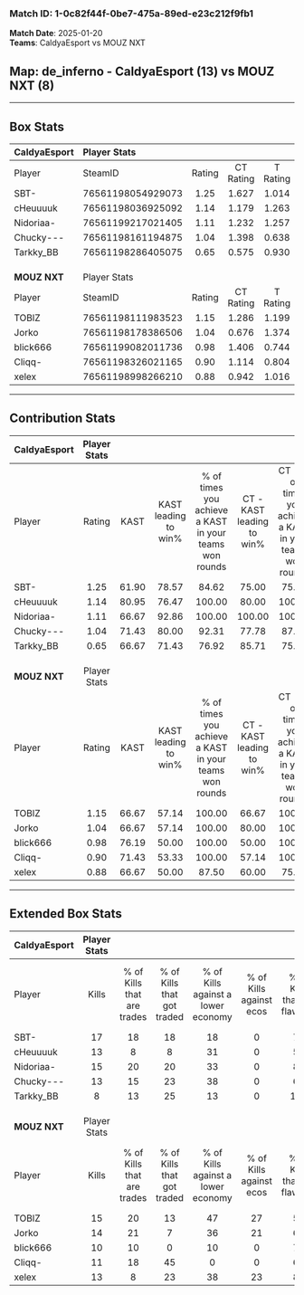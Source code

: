 ### Match ID: 1-0c82f44f-0be7-475a-89ed-e23c212f9fb1  
**Match Date**: 2025-01-20  
**Teams**: CaldyaEsport vs MOUZ NXT  

## **Map**: de_inferno - CaldyaEsport (13) vs MOUZ NXT (8)  
---  

## Box Stats  

| **CaldyaEsport** | Player Stats      |        |           |          |       |      |       |         |        |      |     |
| :- | :- | :-: | :-: | :-: | :-: | :-: | :-: | :-: | :-: | :-: | :-: |
| Player           | SteamID           | Rating | CT Rating | T Rating | KAST  | ADR  | Kills | Assists | Deaths | K/D  | HS% |
| SBT-             | 76561198054929073 |  1.25  |   1.627   |  1.014   | 61.90 | 95.2 |  17   |    7    |   12   | 1.42 | 29  |
| cHeuuuuk         | 76561198036925092 |  1.14  |   1.179   |  1.263   | 80.95 | 78.5 |  13   |    6    |   13   | 1.00 | 61  |
| Nidoriaa-        | 76561199217021405 |  1.11  |   1.232   |  1.257   | 66.67 | 78.2 |  15   |    5    |   13   | 1.15 | 33  |
| Chucky---        | 76561198161194875 |  1.04  |   1.398   |  0.638   | 71.43 | 59.9 |  13   |    3    |   11   | 1.18 | 38  |
| Tarkky_BB        | 76561198286405075 |  0.65  |   0.575   |  0.930   | 66.67 | 43.8 |   8   |    3    |   15   | 0.53 | 50  |
|                  |                   |        |           |          |       |      |       |         |        |      |     |
|                  |                   |        |           |          |       |      |       |         |        |      |     |
|                  |                   |        |           |          |       |      |       |         |        |      |     |
| **MOUZ NXT**     | Player Stats      |        |           |          |       |      |       |         |        |      |     |
| Player           | SteamID           | Rating | CT Rating | T Rating | KAST  | ADR  | Kills | Assists | Deaths | K/D  | HS% |
| TOBlZ            | 76561198111983523 |  1.15  |   1.286   |  1.199   | 66.67 | 89.5 |  15   |    6    |   13   | 1.15 | 60  |
| Jorko            | 76561198178386506 |  1.04  |   0.676   |  1.374   | 66.67 | 73.8 |  14   |    8    |   14   | 1.00 | 50  |
| blick666         | 76561199082011736 |  0.98  |   1.406   |  0.744   | 76.19 | 56.9 |  10   |    4    |   10   | 1.00 | 90  |
| Cliqq-           | 76561198326021165 |  0.90  |   1.114   |  0.804   | 71.43 | 62.6 |  11   |    4    |   14   | 0.79 | 63  |
| xelex            | 76561198998266210 |  0.88  |   0.942   |  1.016   | 66.67 | 57.9 |  13   |    4    |   16   | 0.81 | 53  |
---  

## Contribution Stats  

| **CaldyaEsport** | Player Stats |       |                      |                                                        |                           |                                                             |                          |                                                            |
| :- | :-: | :-: | :-: | :-: | :-: | :-: | :-: | :-: |
| Player           |    Rating    | KAST  | KAST leading to win% | % of times you achieve a KAST in your teams won rounds | CT - KAST leading to win% | CT - % of times you achieve a KAST in your teams won rounds | T - KAST leading to win% | T - % of times you achieve a KAST in your teams won rounds |
| SBT-             |     1.25     | 61.90 |        78.57         |                         84.62                          |           75.00           |                            75.00                            |          83.33           |                           100.00                           |
| cHeuuuuk         |     1.14     | 80.95 |        76.47         |                         100.00                         |           80.00           |                           100.00                            |          71.43           |                           100.00                           |
| Nidoriaa-        |     1.11     | 66.67 |        92.86         |                         100.00                         |          100.00           |                           100.00                            |          83.33           |                           100.00                           |
| Chucky---        |     1.04     | 71.43 |        80.00         |                         92.31                          |           77.78           |                            87.50                            |          83.33           |                           100.00                           |
| Tarkky_BB        |     0.65     | 66.67 |        71.43         |                         76.92                          |           85.71           |                            75.00                            |          57.14           |                           80.00                            |
|                  |              |       |                      |                                                        |                           |                                                             |                          |                                                            |
|                  |              |       |                      |                                                        |                           |                                                             |                          |                                                            |
|                  |              |       |                      |                                                        |                           |                                                             |                          |                                                            |
| **MOUZ NXT**     | Player Stats |       |                      |                                                        |                           |                                                             |                          |                                                            |
| Player           |    Rating    | KAST  | KAST leading to win% | % of times you achieve a KAST in your teams won rounds | CT - KAST leading to win% | CT - % of times you achieve a KAST in your teams won rounds | T - KAST leading to win% | T - % of times you achieve a KAST in your teams won rounds |
| TOBlZ            |     1.15     | 66.67 |        57.14         |                         100.00                         |           66.67           |                           100.00                            |          50.00           |                           100.00                           |
| Jorko            |     1.04     | 66.67 |        57.14         |                         100.00                         |           80.00           |                           100.00                            |          44.44           |                           100.00                           |
| blick666         |     0.98     | 76.19 |        50.00         |                         100.00                         |           50.00           |                           100.00                            |          50.00           |                           100.00                           |
| Cliqq-           |     0.90     | 71.43 |        53.33         |                         100.00                         |           57.14           |                           100.00                            |          50.00           |                           100.00                           |
| xelex            |     0.88     | 66.67 |        50.00         |                         87.50                          |           60.00           |                            75.00                            |          44.44           |                           100.00                           |
---  

## Extended Box Stats  

| **CaldyaEsport** | Player Stats |                            |                            |                                    |                         |                              |                                 |        |                             |                                     |                          |                               |                            |
| :- | :-: | :-: | :-: | :-: | :-: | :-: | :-: | :-: | :-: | :-: | :-: | :-: | :-: |
| Player           |    Kills     | % of Kills that are trades | % of Kills that got traded | % of Kills against a lower economy | % of Kills against ecos | % of Kills that are flawless | % of Kills that are close duels | Deaths | % of Deaths that get traded | % of Deaths against a lower economy | % of Deaths against ecos | % of Deaths that are flawless | % of Deaths that are close |
| SBT-             |      17      |             18             |             18             |                 18                 |            0            |              76              |                6                |   12   |              0              |                 17                  |            0             |              58               |             17             |
| cHeuuuuk         |      13      |             8              |             8              |                 31                 |            0            |              54              |                8                |   13   |             23              |                 15                  |            0             |              62               |             0              |
| Nidoriaa-        |      15      |             20             |             20             |                 33                 |            0            |              80              |                0                |   13   |             38              |                 15                  |            0             |              77               |             0              |
| Chucky---        |      13      |             15             |             23             |                 38                 |            0            |              62              |                8                |   11   |              9              |                  9                  |            0             |              64               |             0              |
| Tarkky_BB        |      8       |             13             |             25             |                 13                 |            0            |             100              |                0                |   15   |             20              |                 13                  |            0             |              73               |             13             |
|                  |              |                            |                            |                                    |                         |                              |                                 |        |                             |                                     |                          |                               |                            |
|                  |              |                            |                            |                                    |                         |                              |                                 |        |                             |                                     |                          |                               |                            |
|                  |              |                            |                            |                                    |                         |                              |                                 |        |                             |                                     |                          |                               |                            |
| **MOUZ NXT**     | Player Stats |                            |                            |                                    |                         |                              |                                 |        |                             |                                     |                          |                               |                            |
| Player           |    Kills     | % of Kills that are trades | % of Kills that got traded | % of Kills against a lower economy | % of Kills against ecos | % of Kills that are flawless | % of Kills that are close duels | Deaths | % of Deaths that get traded | % of Deaths against a lower economy | % of Deaths against ecos | % of Deaths that are flawless | % of Deaths that are close |
| TOBlZ            |      15      |             20             |             13             |                 47                 |           27            |              53              |                7                |   13   |             23              |                  8                  |            0             |              62               |             8              |
| Jorko            |      14      |             21             |             7              |                 36                 |           21            |              64              |               14                |   14   |              7              |                  7                  |            0             |              79               |             7              |
| blick666         |      10      |             10             |             0              |                 10                 |            0            |              70              |                0                |   10   |             20              |                  0                  |            0             |              90               |             0              |
| Cliqq-           |      11      |             18             |             45             |                 0                  |            0            |              64              |                9                |   14   |              7              |                  7                  |            0             |              71               |             7              |
| xelex            |      13      |             8              |             23             |                 38                 |           23            |              85              |                0                |   16   |             25              |                  6                  |            6             |              56               |             0              |
